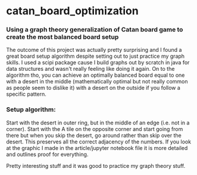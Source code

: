 # catan_board_optimization
### Using a graph theory generalization of Catan board game to create the most balanced board setup

The outcome of this project was actually pretty surprising and I found a great board setup algorithm despite setting out to just practice my graph skills. I used a scipi package cause I build graphs out by scratch in java for data structures and wasn't really feeling like doing it again. On to the algorithm tho, you can achieve an optimally balanced board equal to one with a desert in the middle (mathematically optimal but not really common as people seem to dislike it) with a desert on the outside if you follow a specific pattern.

### Setup algorithm:
Start with the desert in outer ring, but in the middle of an edge (i.e. not in a corner). Start with the A tile on the opposite corner and start going from there but when you skip the desert, go around rather than skip over the desert. This preserves all the correct adjacency of the numbers. If you look at the graphic I made in the article/jupyter notebook file it is more detailed and outlines proof for everything.  

Pretty interesting stuff and it was good to practice my graph theory stuff.